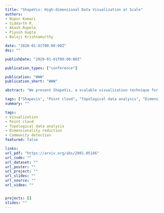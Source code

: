```yaml
---
title: "ShapeVis: High-dimensional Data Visualization at Scale"
authors:
- Nupur Kumari
- Siddarth R.
- Akash Rupela
- Piyush Gupta
- Balaji Krishnamurthy

date: "2020-01-01T00:00:00Z"
doi: ""

publishDate: "2020-01-01T00:00:00Z"

publication_types: ["conference"]

publication: "WWW"
publication_short: "WWW"

abstract: "We present ShapeVis, a scalable visualization technique for point cloud data inspired from topological data analysis. Our method captures the underlying geometric and topological structure of the data in a compressed graphical representation. Much success has been reported by the data visualization technique Mapper, that discreetly approximates the Reeb graph of a filter function on the data. However, when using standard dimensionality reduction algorithms as the filter function, Mapper suffers from considerable computational cost. This makes it difficult to scale to high-dimensional data. Our proposed technique relies on finding a subset of points called landmarks along the data manifold to construct a weighted witness-graph over it. This graph captures the structural characteristics of the point cloud, and its weights are determined using a Finite Markov Chain. We further compress this graph by applying induced maps from standard community detection algorithms. Using techniques borrowed from manifold tearing, we prune and reinstate edges in the induced graph based on their modularity to summarize the shape of data. We empirically demonstrate how our technique captures the structural characteristics of real and synthetic data sets. Further, we compare our approach with Mapper using various filter functions like t-SNE, UMAP, LargeVis and show that our algorithm scales to millions of data points while preserving the quality of data visualization."

tags: ["Shapevis", "Point cloud", "Topological data analysis", "Dimensionality reduction", "Graph compression"]
summary: ""

tags:
- Visualization
- Point cloud
- Topological data analysis
- Dimensionality reduction
- Community detection
featured: false

links:
url_pdf: "https://arxiv.org/abs/2001.05166"
url_code: ""
url_dataset: ""
url_poster: ""
url_project: ""
url_slides: ""
url_source: ""
url_video: ""


projects: []
slides: ""
---
```


